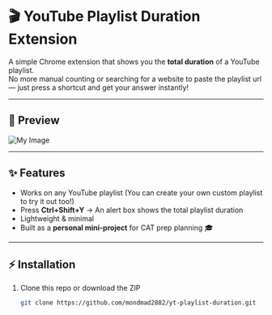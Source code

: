 # 🎬 YouTube Playlist Duration Extension  

A simple Chrome extension that shows you the **total duration** of a YouTube playlist.  
No more manual counting or searching for a website to paste the playlist url — just press a shortcut and get your answer instantly!  

---

## 📸 Preview
![My Image](images/2.jpg) 

---

## ✨ Features
- Works on any YouTube playlist (You can create your own custom playlist to try it out too!) 
- Press **Ctrl+Shift+Y** -> An alert box shows the total playlist duration  
- Lightweight & minimal  
- Built as a **personal mini-project** for CAT prep planning 🎓  

---

## ⚡ Installation
1. Clone this repo or download the ZIP  
   ```bash
   git clone https://github.com/mondmad2882/yt-playlist-duration.git
